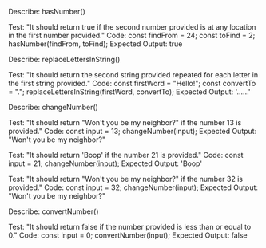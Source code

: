 Describe: hasNumber()

Test: "It should return true if the second number provided is at any location in the first number provided."
Code:
const findFrom = 24;
const toFind = 2;
hasNumber(findFrom, toFind);
Expected Output: true

Describe: replaceLettersInString()

Test: "It should return the second string provided repeated for each letter in the first string provided."
Code:
const firstWord = "Hello!";
const convertTo = ".";
replaceLettersInString(firstWord, convertTo);
Expected Output: '......'

Describe: changeNumber()

Test: "It should return "Won't you be my neighbor?" if the number 13 is provided."
Code:
const input = 13;
changeNumber(input);
Expected Output: "Won't you be my neighbor?"

Test: "It should return 'Boop' if the number 21 is provided."
Code:
const input = 21;
changeNumber(input);
Expected Output: 'Boop'

Test: "It should return "Won't you be my neighbor?" if the number 32 is provided."
Code:
const input = 32;
changeNumber(input);
Expected Output: "Won't you be my neighbor?"

Describe: convertNumber()

Test: "It should return false if the number provided is less than or equal to 0."
Code:
const input = 0;
convertNumber(input);
Expected Output: false